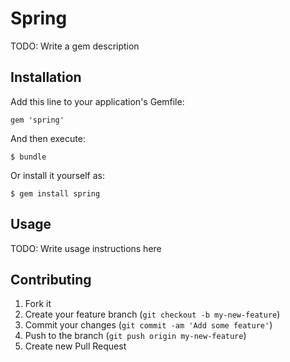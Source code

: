 # Spring

TODO: Write a gem description

## Installation

Add this line to your application's Gemfile:

    gem 'spring'

And then execute:

    $ bundle

Or install it yourself as:

    $ gem install spring

## Usage

TODO: Write usage instructions here

## Contributing

1. Fork it
2. Create your feature branch (`git checkout -b my-new-feature`)
3. Commit your changes (`git commit -am 'Add some feature'`)
4. Push to the branch (`git push origin my-new-feature`)
5. Create new Pull Request
